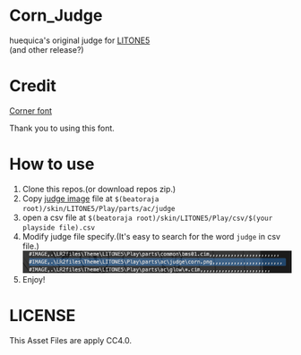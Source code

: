 # Corn_Judge

huequica's original judge for [LITONE5](https://desout2.tk/litone5-beatoraja/)  
(and other release?)

# Credit
[Corner font](http://www.cfont.jp/eijifree/corner.html)

Thank you to using this font.

# How to use
1. Clone this repos.(or download repos zip.)
2. Copy [judge image]() file at `$(beatoraja root)/skin/LITONE5/Play/parts/ac/judge`
3. open a csv file at `$(beatoraja root)/skin/LITONE5/Play/csv/$(your playside file).csv`
4. Modify judge file specify.(It's easy to search for the word `judge` in csv file.)
![Modified code](./README_images/csv.png)
5. Enjoy!

# LICENSE 
This Asset Files are apply CC4.0.